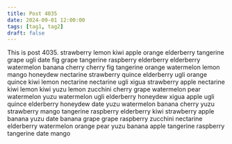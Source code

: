 ```yaml
---
title: Post 4035
date: 2024-09-01 12:00:00
tags: [tag1, tag2]
draft: false
---
```

This is post 4035.
strawberry
lemon
kiwi
apple
orange
elderberry
tangerine
grape
ugli
date
fig
grape
tangerine
raspberry
elderberry
elderberry
watermelon
banana
cherry
cherry
fig
tangerine
orange
watermelon
lemon
mango
honeydew
nectarine
strawberry
quince
elderberry
ugli
orange
quince
kiwi
lemon
nectarine
nectarine
ugli
xigua
strawberry
apple
nectarine
kiwi
lemon
kiwi
yuzu
lemon
zucchini
cherry
grape
watermelon
pear
watermelon
yuzu
watermelon
ugli
elderberry
honeydew
xigua
apple
ugli
quince
elderberry
honeydew
date
yuzu
watermelon
banana
cherry
yuzu
strawberry
mango
tangerine
raspberry
elderberry
kiwi
strawberry
apple
banana
yuzu
date
banana
grape
grape
raspberry
zucchini
nectarine
elderberry
watermelon
orange
pear
yuzu
banana
apple
tangerine
raspberry
tangerine
date
mango
